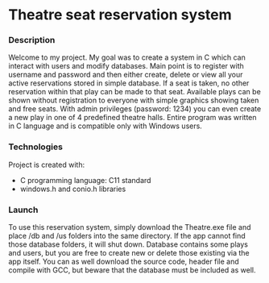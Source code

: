 # Theatre seat reservation system

### Description

Welcome to my project. My goal was to create a system in C which can interact with users and modify databases. Main point is to register with username and password and then either create, delete or view all your active reservations stored in simple database. If a seat is taken, no other reservation within that play can be made to that seat. Available plays can be shown without registration to everyone with simple graphics showing taken and free seats. With admin privileges (password: 1234) you can even create a new play in one of 4 predefined theatre halls. Entire program was written in C language and is compatible only with Windows users.

### Technologies

Project is created with:
* C programming language: C11 standard
* windows.h and conio.h libraries

### Launch

To use this reservation system, simply download the Theatre.exe file and place /db and /us folders into the same directory. If the app cannot find those database folders, it will shut down. Database contains some plays and users, but you are free to create new or delete those existing via the app itself. You can as well download the source code, header file and compile with GCC, but beware that the database must be included as well.
